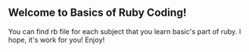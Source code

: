 ## Welcome to Basics of Ruby Coding!

You can find rb file for each subject that you learn basic's part of ruby. I hope, it's work for you! Enjoy!

